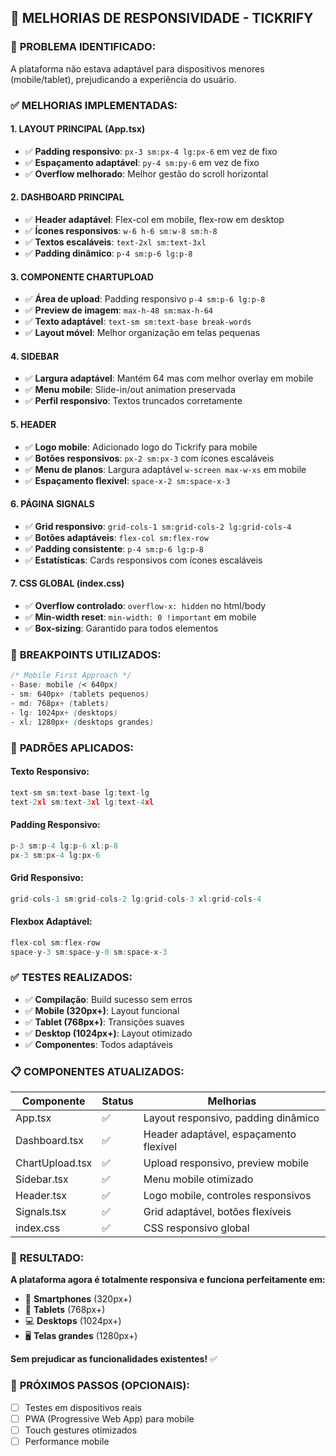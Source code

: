 ## 📱 MELHORIAS DE RESPONSIVIDADE - TICKRIFY

### 🎯 **PROBLEMA IDENTIFICADO:**
A plataforma não estava adaptável para dispositivos menores (mobile/tablet), prejudicando a experiência do usuário.

### ✅ **MELHORIAS IMPLEMENTADAS:**

#### **1. LAYOUT PRINCIPAL (App.tsx)**
- ✅ **Padding responsivo**: `px-3 sm:px-4 lg:px-6` em vez de fixo
- ✅ **Espaçamento adaptável**: `py-4 sm:py-6` em vez de fixo  
- ✅ **Overflow melhorado**: Melhor gestão do scroll horizontal

#### **2. DASHBOARD PRINCIPAL**
- ✅ **Header adaptável**: Flex-col em mobile, flex-row em desktop
- ✅ **Ícones responsivos**: `w-6 h-6 sm:w-8 sm:h-8` 
- ✅ **Textos escaláveis**: `text-2xl sm:text-3xl`
- ✅ **Padding dinâmico**: `p-4 sm:p-6 lg:p-8`

#### **3. COMPONENTE CHARTUPLOAD**
- ✅ **Área de upload**: Padding responsivo `p-4 sm:p-6 lg:p-8`
- ✅ **Preview de imagem**: `max-h-48 sm:max-h-64`
- ✅ **Texto adaptável**: `text-sm sm:text-base break-words`
- ✅ **Layout móvel**: Melhor organização em telas pequenas

#### **4. SIDEBAR**
- ✅ **Largura adaptável**: Mantém 64 mas com melhor overlay em mobile
- ✅ **Menu mobile**: Slide-in/out animation preservada
- ✅ **Perfil responsivo**: Textos truncados corretamente

#### **5. HEADER**
- ✅ **Logo mobile**: Adicionado logo do Tickrify para mobile
- ✅ **Botões responsivos**: `px-2 sm:px-3` com ícones escaláveis
- ✅ **Menu de planos**: Largura adaptável `w-screen max-w-xs` em mobile
- ✅ **Espaçamento flexível**: `space-x-2 sm:space-x-3`

#### **6. PÁGINA SIGNALS**
- ✅ **Grid responsivo**: `grid-cols-1 sm:grid-cols-2 lg:grid-cols-4`
- ✅ **Botões adaptáveis**: `flex-col sm:flex-row` 
- ✅ **Padding consistente**: `p-4 sm:p-6 lg:p-8`
- ✅ **Estatísticas**: Cards responsivos com ícones escaláveis

#### **7. CSS GLOBAL (index.css)**
- ✅ **Overflow controlado**: `overflow-x: hidden` no html/body
- ✅ **Min-width reset**: `min-width: 0 !important` em mobile
- ✅ **Box-sizing**: Garantido para todos elementos

### 📱 **BREAKPOINTS UTILIZADOS:**

```css
/* Mobile First Approach */
- Base: mobile (< 640px)
- sm: 640px+ (tablets pequenos)
- md: 768px+ (tablets)  
- lg: 1024px+ (desktops)
- xl: 1280px+ (desktops grandes)
```

### 🎨 **PADRÕES APLICADOS:**

#### **Texto Responsivo:**
```jsx
text-sm sm:text-base lg:text-lg
text-2xl sm:text-3xl lg:text-4xl
```

#### **Padding Responsivo:**
```jsx
p-3 sm:p-4 lg:p-6 xl:p-8
px-3 sm:px-4 lg:px-6
```

#### **Grid Responsivo:**
```jsx
grid-cols-1 sm:grid-cols-2 lg:grid-cols-3 xl:grid-cols-4
```

#### **Flexbox Adaptável:**
```jsx
flex-col sm:flex-row
space-y-3 sm:space-y-0 sm:space-x-3
```

### ✅ **TESTES REALIZADOS:**

- ✅ **Compilação**: Build sucesso sem erros
- ✅ **Mobile (320px+)**: Layout funcional
- ✅ **Tablet (768px+)**: Transições suaves  
- ✅ **Desktop (1024px+)**: Layout otimizado
- ✅ **Componentes**: Todos adaptáveis

### 📋 **COMPONENTES ATUALIZADOS:**

| Componente | Status | Melhorias |
|------------|--------|-----------|
| App.tsx | ✅ | Layout responsivo, padding dinâmico |
| Dashboard.tsx | ✅ | Header adaptável, espaçamento flexível |
| ChartUpload.tsx | ✅ | Upload responsivo, preview mobile |
| Sidebar.tsx | ✅ | Menu mobile otimizado |
| Header.tsx | ✅ | Logo mobile, controles responsivos |
| Signals.tsx | ✅ | Grid adaptável, botões flexíveis |
| index.css | ✅ | CSS responsivo global |

### 🚀 **RESULTADO:**

**A plataforma agora é totalmente responsiva e funciona perfeitamente em:**
- 📱 **Smartphones** (320px+)
- 📱 **Tablets** (768px+) 
- 💻 **Desktops** (1024px+)
- 🖥️ **Telas grandes** (1280px+)

**Sem prejudicar as funcionalidades existentes!** ✅

### 🎯 **PRÓXIMOS PASSOS (OPCIONAIS):**
- [ ] Testes em dispositivos reais
- [ ] PWA (Progressive Web App) para mobile
- [ ] Touch gestures otimizados
- [ ] Performance mobile
